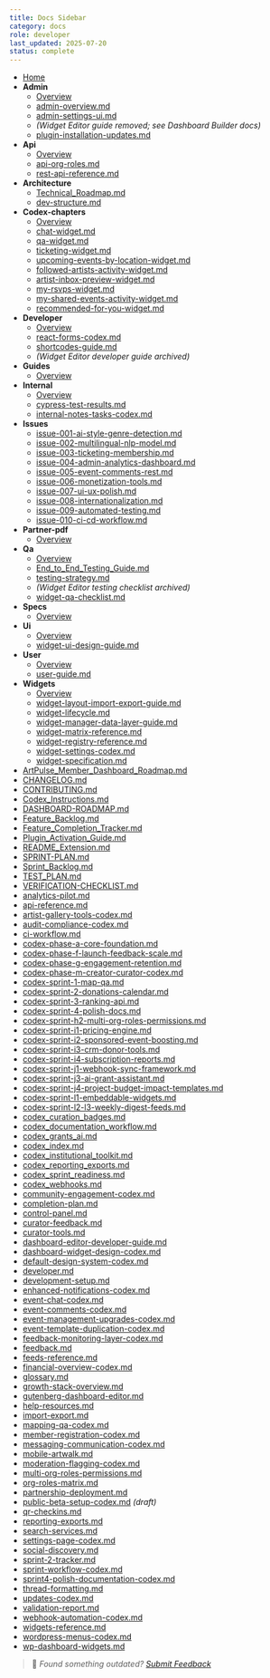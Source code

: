 ```yaml
---
title: Docs Sidebar
category: docs
role: developer
last_updated: 2025-07-20
status: complete
---
```


* [Home](index.md)
* **Admin**
  * [Overview](admin/README.md)
  * [admin-overview.md](admin/admin-overview.md)
  * [admin-settings-ui.md](admin/admin-settings-ui.md)
  * *(Widget Editor guide removed; see Dashboard Builder docs)*
  * [plugin-installation-updates.md](admin/plugin-installation-updates.md)
* **Api**
  * [Overview](api/README.md)
  * [api-org-roles.md](api/api-org-roles.md)
  * [rest-api-reference.md](api/rest-api-reference.md)
* **Architecture**
  * [Technical_Roadmap.md](architecture/Technical_Roadmap.md)
  * [dev-structure.md](architecture/dev-structure.md)
* **Codex-chapters**
  * [Overview](codex-chapters/README.md)
  * [chat-widget.md](codex-chapters/chat-widget.md)
  * [qa-widget.md](codex-chapters/qa-widget.md)
  * [ticketing-widget.md](codex-chapters/ticketing-widget.md)
  * [upcoming-events-by-location-widget.md](codex-chapters/upcoming-events-by-location-widget.md)
  * [followed-artists-activity-widget.md](codex-chapters/followed-artists-activity-widget.md)
  * [artist-inbox-preview-widget.md](codex-chapters/artist-inbox-preview-widget.md)
  * [my-rsvps-widget.md](codex-chapters/my-rsvps-widget.md)
  * [my-shared-events-activity-widget.md](codex-chapters/my-shared-events-activity-widget.md)
  * [recommended-for-you-widget.md](codex-chapters/recommended-for-you-widget.md)
* **Developer**
  * [Overview](developer/README.md)
  * [react-forms-codex.md](developer/react-forms-codex.md)
  * [shortcodes-guide.md](developer/shortcodes-guide.md)
  * *(Widget Editor developer guide archived)*
* **Guides**
  * [Overview](guides/README.md)
* **Internal**
  * [Overview](internal/README.md)
  * [cypress-test-results.md](internal/cypress-test-results.md)
  * [internal-notes-tasks-codex.md](internal/internal-notes-tasks-codex.md)
* **Issues**
  * [issue-001-ai-style-genre-detection.md](issues/issue-001-ai-style-genre-detection.md)
  * [issue-002-multilingual-nlp-model.md](issues/issue-002-multilingual-nlp-model.md)
  * [issue-003-ticketing-membership.md](issues/issue-003-ticketing-membership.md)
  * [issue-004-admin-analytics-dashboard.md](issues/issue-004-admin-analytics-dashboard.md)
  * [issue-005-event-comments-rest.md](issues/issue-005-event-comments-rest.md)
  * [issue-006-monetization-tools.md](issues/issue-006-monetization-tools.md)
  * [issue-007-ui-ux-polish.md](issues/issue-007-ui-ux-polish.md)
  * [issue-008-internationalization.md](issues/issue-008-internationalization.md)
  * [issue-009-automated-testing.md](issues/issue-009-automated-testing.md)
  * [issue-010-ci-cd-workflow.md](issues/issue-010-ci-cd-workflow.md)
* **Partner-pdf**
  * [Overview](partner-pdf/README.md)
* **Qa**
  * [Overview](qa/README.md)
  * [End_to_End_Testing_Guide.md](qa/End_to_End_Testing_Guide.md)
  * [testing-strategy.md](qa/testing-strategy.md)
  * *(Widget Editor testing checklist archived)*
  * [widget-qa-checklist.md](qa/widget-qa-checklist.md)
* **Specs**
  * [Overview](specs/README.md)
* **Ui**
  * [Overview](ui/README.md)
  * [widget-ui-design-guide.md](ui/widget-ui-design-guide.md)
* **User**
  * [Overview](user/README.md)
  * [user-guide.md](user/user-guide.md)
* **Widgets**
  * [Overview](widgets/README.md)
  * [widget-layout-import-export-guide.md](widgets/widget-layout-import-export-guide.md)
  * [widget-lifecycle.md](widgets/widget-lifecycle.md)
  * [widget-manager-data-layer-guide.md](widgets/widget-manager-data-layer-guide.md)
  * [widget-matrix-reference.md](widgets/widget-matrix-reference.md)
  * [widget-registry-reference.md](widgets/widget-registry-reference.md)
  * [widget-settings-codex.md](widgets/widget-settings-codex.md)
  * [widget-specification.md](widgets/widget-specification.md)
* [ArtPulse_Member_Dashboard_Roadmap.md](ArtPulse_Member_Dashboard_Roadmap.md)
* [CHANGELOG.md](CHANGELOG.md)
* [CONTRIBUTING.md](CONTRIBUTING.md)
* [Codex_Instructions.md](Codex_Instructions.md)
* [DASHBOARD-ROADMAP.md](DASHBOARD-ROADMAP.md)
* [Feature_Backlog.md](Feature_Backlog.md)
* [Feature_Completion_Tracker.md](Feature_Completion_Tracker.md)
* [Plugin_Activation_Guide.md](Plugin_Activation_Guide.md)
* [README_Extension.md](README_Extension.md)
* [SPRINT-PLAN.md](SPRINT-PLAN.md)
* [Sprint_Backlog.md](Sprint_Backlog.md)
* [TEST_PLAN.md](TEST_PLAN.md)
* [VERIFICATION-CHECKLIST.md](VERIFICATION-CHECKLIST.md)
* [analytics-pilot.md](analytics-pilot.md)
* [api-reference.md](api-reference.md)
* [artist-gallery-tools-codex.md](artist-gallery-tools-codex.md)
* [audit-compliance-codex.md](audit-compliance-codex.md)
* [ci-workflow.md](ci-workflow.md)
* [codex-phase-a-core-foundation.md](codex-phase-a-core-foundation.md)
* [codex-phase-f-launch-feedback-scale.md](codex-phase-f-launch-feedback-scale.md)
* [codex-phase-g-engagement-retention.md](codex-phase-g-engagement-retention.md)
* [codex-phase-m-creator-curator-codex.md](codex-phase-m-creator-curator-codex.md)
* [codex-sprint-1-map-qa.md](codex-sprint-1-map-qa.md)
* [codex-sprint-2-donations-calendar.md](codex-sprint-2-donations-calendar.md)
* [codex-sprint-3-ranking-api.md](codex-sprint-3-ranking-api.md)
* [codex-sprint-4-polish-docs.md](codex-sprint-4-polish-docs.md)
* [codex-sprint-h2-multi-org-roles-permissions.md](codex-sprint-h2-multi-org-roles-permissions.md)
* [codex-sprint-i1-pricing-engine.md](codex-sprint-i1-pricing-engine.md)
* [codex-sprint-i2-sponsored-event-boosting.md](codex-sprint-i2-sponsored-event-boosting.md)
* [codex-sprint-i3-crm-donor-tools.md](codex-sprint-i3-crm-donor-tools.md)
* [codex-sprint-i4-subscription-reports.md](codex-sprint-i4-subscription-reports.md)
* [codex-sprint-j1-webhook-sync-framework.md](codex-sprint-j1-webhook-sync-framework.md)
* [codex-sprint-j3-ai-grant-assistant.md](codex-sprint-j3-ai-grant-assistant.md)
* [codex-sprint-j4-project-budget-impact-templates.md](codex-sprint-j4-project-budget-impact-templates.md)
* [codex-sprint-l1-embeddable-widgets.md](codex-sprint-l1-embeddable-widgets.md)
* [codex-sprint-l2-l3-weekly-digest-feeds.md](codex-sprint-l2-l3-weekly-digest-feeds.md)
* [codex_curation_badges.md](codex_curation_badges.md)
* [codex_documentation_workflow.md](codex_documentation_workflow.md)
* [codex_grants_ai.md](codex_grants_ai.md)
* [codex_index.md](codex_index.md)
* [codex_institutional_toolkit.md](codex_institutional_toolkit.md)
* [codex_reporting_exports.md](codex_reporting_exports.md)
* [codex_sprint_readiness.md](codex_sprint_readiness.md)
* [codex_webhooks.md](codex_webhooks.md)
* [community-engagement-codex.md](community-engagement-codex.md)
* [completion-plan.md](completion-plan.md)
* [control-panel.md](control-panel.md)
* [curator-feedback.md](curator-feedback.md)
* [curator-tools.md](curator-tools.md)
* [dashboard-editor-developer-guide.md](dashboard-editor-developer-guide.md)
* [dashboard-widget-design-codex.md](dashboard-widget-design-codex.md)
* [default-design-system-codex.md](default-design-system-codex.md)
* [developer.md](developer.md)
* [development-setup.md](development-setup.md)
* [enhanced-notifications-codex.md](enhanced-notifications-codex.md)
* [event-chat-codex.md](event-chat-codex.md)
* [event-comments-codex.md](event-comments-codex.md)
* [event-management-upgrades-codex.md](event-management-upgrades-codex.md)
* [event-template-duplication-codex.md](event-template-duplication-codex.md)
* [feedback-monitoring-layer-codex.md](feedback-monitoring-layer-codex.md)
* [feedback.md](feedback.md)
* [feeds-reference.md](feeds-reference.md)
* [financial-overview-codex.md](financial-overview-codex.md)
* [glossary.md](glossary.md)
* [growth-stack-overview.md](growth-stack-overview.md)
* [gutenberg-dashboard-editor.md](gutenberg-dashboard-editor.md)
* [help-resources.md](help-resources.md)
* [import-export.md](import-export.md)
* [mapping-qa-codex.md](mapping-qa-codex.md)
* [member-registration-codex.md](member-registration-codex.md)
* [messaging-communication-codex.md](messaging-communication-codex.md)
* [mobile-artwalk.md](mobile-artwalk.md)
* [moderation-flagging-codex.md](moderation-flagging-codex.md)
* [multi-org-roles-permissions.md](multi-org-roles-permissions.md)
* [org-roles-matrix.md](org-roles-matrix.md)
* [partnership-deployment.md](partnership-deployment.md)
* [public-beta-setup-codex.md](public-beta-setup-codex.md) _(draft)_
* [qr-checkins.md](qr-checkins.md)
* [reporting-exports.md](reporting-exports.md)
* [search-services.md](search-services.md)
* [settings-page-codex.md](settings-page-codex.md)
* [social-discovery.md](social-discovery.md)
* [sprint-2-tracker.md](sprint-2-tracker.md)
* [sprint-workflow-codex.md](sprint-workflow-codex.md)
* [sprint4-polish-documentation-codex.md](sprint4-polish-documentation-codex.md)
* [thread-formatting.md](thread-formatting.md)
* [updates-codex.md](updates-codex.md)
* [validation-report.md](validation-report.md)
* [webhook-automation-codex.md](webhook-automation-codex.md)
* [widgets-reference.md](widgets-reference.md)
* [wordpress-menus-codex.md](wordpress-menus-codex.md)
* [wp-dashboard-widgets.md](wp-dashboard-widgets.md)
> 💬 *Found something outdated? [Submit Feedback](feedback.md)*
